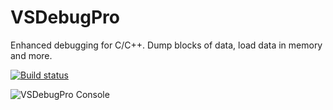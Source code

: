 # VSDebugPro
Enhanced debugging for C/C++. Dump blocks of data, load data in memory and more.

[![Build status](https://ci.appveyor.com/api/projects/status/y1b8p5ncabjbv4kn?svg=true)](https://ci.appveyor.com/project/ovidiuvio/vsdebugpro)

![VSDebugPro Console](http://www.vsdebug.pro/assets/img/vsd_console.png)

